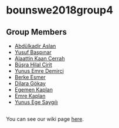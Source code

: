 # bounswe2018group4


## Group Members

* [Abdülkadir Aslan]()
* [Yusuf Başpınar]()
* [Alaattin Kaan Cerrah]()
* [Büşra Hilal Cirit]()
* [Yunus Emre Demirci]()
* [Berke Esmer]()
* [Dilara Gökay]()
* [Egemen Kaplan]()
* [Emre Kaplan]()
* [Yunus Ege Saygılı]()

##

You can see our wiki page [here](https://github.com/bounswe/bounswe2018group4/wiki).
